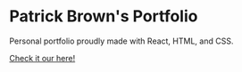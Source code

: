 # Patrick Brown's Portfolio
Personal portfolio proudly made with React, HTML, and CSS.

[Check it our here!](https://pj-brown.github.io/PatrickBrown "Patrick's Portfolio")
